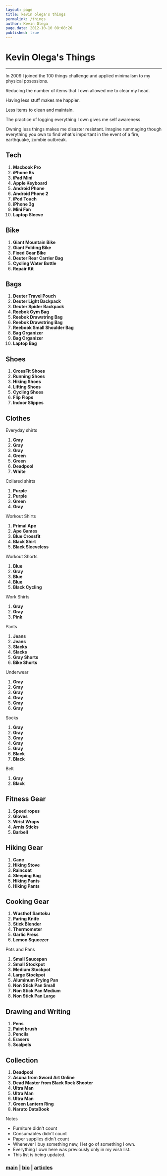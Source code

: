 ```yaml
---
layout: page
title: kevin olega's things
permalink: /things
author: Kevin Olega
page.date: 2012-10-10 08:08:26
published: true
---    
```


# Kevin Olega's Things
--------------------

In 2009 I joined the 100 things challenge and applied minimalism to my physical posessions.

Reducing the number of items that I own allowed me to clear my head.

Having less stuff makes me happier.

Less items to clean and maintain.

The practice of logging everything I own gives me self awareness.

Owning less things makes me disaster resistant. Imagine rummaging though everything you own to find what's important in the event of a fire, earthquake, zombie outbreak.

Tech
----

1.  **Macbook Pro**
2.  **iPhone 6s**
3.  **iPad Mini**
4.  **Apple Keyboard**
5.  **Android Phone**
6.  **Android Phone 2**
7.  **iPod Touch**
8.  **iPhone 3g**
9.  **Mini Fan**
10.  **Laptop Sleeve**

Bike
----

1.  **Giant Mountain Bike**
2.  **Giant Folding Bike**
3.  **Fixed Gear Bike**
4.  **Deuter Rear Carrier Bag**
5.  **Cycling Water Bottle**
6.  **Repair Kit**

Bags
----

1.  **Deuter Travel Pouch**
2.  **Deuter Light Backpack**
3.  **Deuter Spider Backpack**
4.  **Reebok Gym Bag**
5.  **Reebok Drawstring Bag**
6.  **Reebok Drawstring Bag**
7.  **Reebook Small Shoulder Bag**
8.  **Bag Organizer**
9.  **Bag Organizer**
10.  **Laptop Bag**

Shoes
-----

1.  **CrossFit Shoes**
2.  **Running Shoes**
3.  **Hiking Shoes**
4.  **Lifting Shoes**
5.  **Cycling Shoes**
6.  **Flip Flops**
7.  **Indoor Slippes**

Clothes
-------

Everyday shirts

1.  **Gray**
2.  **Gray**
3.  **Gray**
4.  **Green**
5.  **Green**
6.  **Deadpool**
7.  **White**

Collared shirts

1.  **Purple**
2.  **Purple**
3.  **Green**
4.  **Gray**

Workout Shirts

1.  **Primal Ape**
2.  **Ape Games**
3.  **Blue Crossfit**
4.  **Black Shirt**
5.  **Black Sleeveless**

Workout Shorts

1.  **Blue**
2.  **Gray**
3.  **Blue**
4.  **Blue**
5.  **Black Cycling**

Work Shirts

1.  **Gray**
2.  **Gray**
3.  **Pink**

Pants

1.  **Jeans**
2.  **Jeans**
3.  **Slacks**
4.  **Slacks**
5.  **Gray Shorts**
6.  **Bike Shorts**

Underwear

1.  **Gray**
2.  **Gray**
3.  **Gray**
4.  **Gray**
5.  **Gray**
6.  **Gray**

Socks

1.  **Gray**
2.  **Gray**
3.  **Gray**
4.  **Gray**
5.  **Gray**
6.  **Black**
7.  **Black**

Belt

1.  **Gray**
2.  **Black**

Fitness Gear
------------

1.  **Speed ropes**
2.  **Gloves**
3.  **Wrist Wraps**
4.  **Arnis Sticks**
5.  **Barbell**

Hiking Gear
-----------

1.  **Cane**
2.  **Hiking Stove**
3.  **Raincoat**
4.  **Sleeping Bag**
5.  **Hiking Pants**
6.  **Hiking Pants**

Cooking Gear
------------

1.  **Wusthof Santoku**
2.  **Paring Knife**
3.  **Stick Blender**
4.  **Thermometer**
5.  **Garlic Press**
6.  **Lemon Squeezer**

Pots and Pans

1.  **Small Saucepan**
2.  **Small Stockpot**
3.  **Medium Stockpot**
4.  **Large Stockpot**
5.  **Aluminum Frying Pan**
6.  **Non Stick Pan Small**
7.  **Non Stick Pan Medium**
8.  **Non Stick Pan Large**

Drawing and Writing
-------------------

1.  **Pens**
2.  **Paint brush**
3.  **Pencils**
4.  **Erasers**
5.  **Scalpels**

Collection
----------

1.  **Deadpool**
2.  **Asuna from Sword Art Online**
3.  **Dead Master from Black Rock Shooter**
4.  **Ultra Man**
5.  **Ultra Man**
6.  **Ultra Man**
7.  **Green Lantern Ring**
8.  **Naruto DataBook**

Notes

*   Furniture didn't count
*   Consumables didn't count
*   Paper supplies didn't count
*   Whenever I buy something new, I let go of something I own.
*   Everything I own here was previously only in my wish list.
*   This list is being updated.

  

### [main](https://olega.org) | [bio](https://olega.org/about) | [articles](http://minimalchanges.com/) 